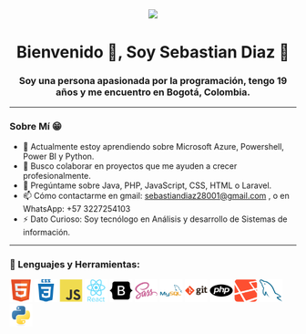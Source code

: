 <div id="header" align="center">
  <img
    src="https://media.giphy.com/media/qgQUggAC3Pfv687qPC/giphy.gif"
    width="200"
  />

  <h1 align="center">Bienvenido 👋, Soy Sebastian Diaz 🙂</h1>
  <h3>
    Soy una persona apasionada por la programación, tengo 19 años y me encuentro
    en Bogotá, Colombia.
  </h3>
</div>


<!--
**JSebastianDP/JSebastianDP** is a ✨ _special_ ✨ repository because its `README.md` (this file) appears on your GitHub profile.
-->

---
### Sobre Mí 😁 
- 🌱 Actualmente estoy aprendiendo sobre Microsoft Azure, Powershell, Power BI y Python.
- 👯 Busco colaborar en proyectos que me ayuden a crecer profesionalmente.
- 💬 Pregúntame sobre Java, PHP, JavaScript, CSS, HTML o Laravel.
- 📫 Cómo contactarme en gmail: sebastiandiaz28001@gmail.com , o en  WhatsApp: +57 3227254103
- ⚡ Dato Curioso: Soy tecnólogo en Análisis y desarrollo de Sistemas de información.
---

<div align="left">
  <h3>🔨 Lenguajes y Herramientas:</h3>
    <div dir="auto">
    <a
      target="_blank"
      rel="noopener noreferrer"
      href="https://github.com/devicons/devicon/blob/master/icons/html5/html5-original.svg"
      ><img
        src="https://github.com/devicons/devicon/raw/master/icons/html5/html5-original.svg"
        title="HTML5"
        alt="HTML"
        width="40"
        height="40"
        style="max-width: 100%" /></a
    >
    <a
      target="_blank"
      rel="noopener noreferrer"
      href="https://github.com/devicons/devicon/blob/master/icons/css3/css3-plain-wordmark.svg"
      ><img
        src="https://github.com/devicons/devicon/raw/master/icons/css3/css3-plain-wordmark.svg"
        title="CSS3"
        alt="CSS"
        width="40"
        height="40"
        style="max-width: 100%" /></a
    >
    <a
      target="_blank"
      rel="noopener noreferrer"
      href="https://github.com/devicons/devicon/blob/master/icons/javascript/javascript-original.svg"
      ><img
        src="https://github.com/devicons/devicon/raw/master/icons/javascript/javascript-original.svg"
        title="JavaScript"
        alt="JavaScript"
        width="40"
        height="40"
        style="max-width: 100%" /></a
    >
    <a
      target="_blank"
      rel="noopener noreferrer"
      href="https://github.com/devicons/devicon/blob/master/icons/react/react-original-wordmark.svg"
      ><img
        src="https://github.com/devicons/devicon/raw/master/icons/react/react-original-wordmark.svg"
        title="React"
        alt="React"
        width="40"
        height="40"
        style="max-width: 100%" /></a
    >
    <a
      target="_blank"
      rel="noopener noreferrer"
      href="https://github.com/devicons/devicon/blob/master/icons/bootstrap/bootstrap-plain.svg"
      ><img
        src="https://github.com/devicons/devicon/raw/master/icons/bootstrap/bootstrap-plain.svg"
        title="Bootstrap"
        alt="Bootstrap"
        width="40"
        height="40"
        style="max-width: 100%" /></a
    >
    <a
      target="_blank"
      rel="noopener noreferrer"
      href="https://github.com/devicons/devicon/blob/master/icons/sass/sass-original.svg"
      ><img
        src="https://github.com/devicons/devicon/raw/master/icons/sass/sass-original.svg"
        title="Sass"
        alt="Sass"
        width="40"
        height="40"
        style="max-width: 100%" /></a
    >
    <a
      target="_blank"
      rel="noopener noreferrer"
      href="https://github.com/devicons/devicon/blob/master/icons/mysql/mysql-original-wordmark.svg"
      ><img
        src="https://github.com/devicons/devicon/raw/master/icons/mysql/mysql-original-wordmark.svg"
        title="MySQL"
        alt="MySQL"
        width="40"
        height="40"
        style="max-width: 100%" /></a
    >
    <a
      target="_blank"
      rel="noopener noreferrer"
      href="https://github.com/devicons/devicon/blob/master/icons/git/git-original-wordmark.svg"
      ><img
        src="https://github.com/devicons/devicon/raw/master/icons/git/git-original-wordmark.svg"
        title="Git"
        width="40"
        height="40"
        style="max-width: 100%"
    /></a>
    <a
      target="_blank"
      rel="noopener noreferrer"
      href="https://github.com/devicons/devicon/blob/master/icons/php/php-plain.svg"
      ><img
        src="https://github.com/devicons/devicon/raw/master/icons/php/php-plain.svg"
        title="Git"
        width="40"
        height="40"
        style="max-width: 100%"
    /></a>
    <a
      target="_blank"
      rel="noopener noreferrer"
      href="https://github.com/devicons/devicon/blob/master/icons/laravel/laravel-plain.svg"
      ><img
        src="https://github.com/devicons/devicon/raw/master/icons/laravel/laravel-plain.svg"
        title="Git"
        width="40"
        height="40"
        style="max-width: 100%"
    /></a>
    <a
      target="_blank"
      rel="noopener noreferrer"
      href="https://github.com/devicons/devicon/blob/master/icons/mysql/mysql-plain.svg"
      ><img
        src="https://github.com/devicons/devicon/raw/master/icons/mysql/mysql-plain.svg"
        title="Git"
        width="40"
        height="40"
        style="max-width: 100%"
    /></a>
    <a
      target="_blank"
      rel="noopener noreferrer"
      href="https://github.com/devicons/devicon/blob/master/icons/python/python-original.svg"
      ><img
        src="https://github.com/devicons/devicon/raw/master/icons/python/python-original.svg"
        title="Git"
        width="40"
        height="40"
        style="max-width: 100%"
    /></a>
  </div>
</div>

